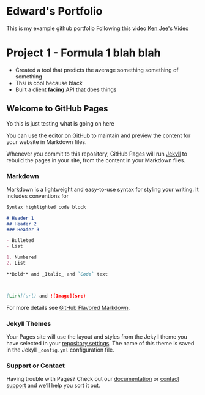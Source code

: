 # Edward's Portfolio
This is my example github portfolio
Following this video [Ken Jee's Video](https://www.youtube.com/watch?v=1aXk2RViq3c&t=434s)
# Project 1 - Formula 1 blah blah
* Created a tool that predicts the average something something of something
* Thsi is cool because black
* Built a client **facing** API that does things






## Welcome to GitHub Pages

Yo this is just testing what is going on here 



You can use the [editor on GitHub](https://github.com/edward-mei/portfolio_test/edit/main/README.md) to maintain and preview the content for your website in Markdown files.

Whenever you commit to this repository, GitHub Pages will run [Jekyll](https://jekyllrb.com/) to rebuild the pages in your site, from the content in your Markdown files.

### Markdown

Markdown is a lightweight and easy-to-use syntax for styling your writing. It includes conventions for

```markdown
Syntax highlighted code block

# Header 1
## Header 2
### Header 3

- Bulleted
- List

1. Numbered
2. List

**Bold** and _Italic_ and `Code` text



[Link](url) and ![Image](src)
```

For more details see [GitHub Flavored Markdown](https://guides.github.com/features/mastering-markdown/).

### Jekyll Themes

Your Pages site will use the layout and styles from the Jekyll theme you have selected in your [repository settings](https://github.com/edward-mei/portfolio_test/settings/pages). The name of this theme is saved in the Jekyll `_config.yml` configuration file.

### Support or Contact

Having trouble with Pages? Check out our [documentation](https://docs.github.com/categories/github-pages-basics/) or [contact support](https://support.github.com/contact) and we’ll help you sort it out.



